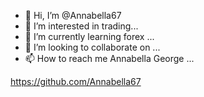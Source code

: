 - 👋 Hi, I’m @Annabella67
- 👀 I’m interested in trading...
- 🌱 I’m currently learning forex ...
- 💞️ I’m looking to collaborate on ...
- 📫 How to reach me Annabella George ...

<!---
Annabella67/Annabella67 is a ✨ special ✨ repository because its `README.md` (this file) appears on your GitHub profile.
You can click the Preview link to take a look at your changes.
--->
https://github.com/Annabella67
